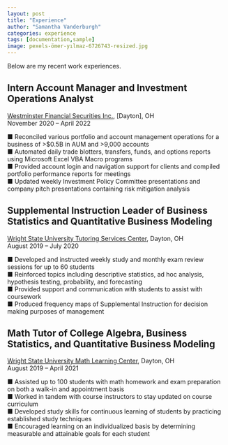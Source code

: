 ```yaml
---
layout: post
title: "Experience"
author: "Samantha Vanderburgh"
categories: experience
tags: [documentation,sample]
image: pexels-ömer-yılmaz-6726743-resized.jpg
---
```


Below are my recent work experiences.

## Intern Account Manager and Investment Operations Analyst
[Westminster Financial Securities Inc.](https://www.westminsterfinancial.com/), [Dayton], OH <br>
November 2020 – April 2022 <br>

■ Reconciled various portfolio and account management operations for a business of >$0.5B in AUM and >9,000 accounts <br>
■ Automated daily trade blotters, transfers, funds, and options reports using Microsoft Excel VBA Macro programs <br>
■ Provided account login and navigation support for clients and compiled portfolio performance reports for meetings <br>
■ Updated weekly Investment Policy Committee presentations and company pitch presentations containing risk mitigation analysis <br>

## Supplemental Instruction Leader of Business Statistics and Quantitative Business Modeling
[Wright State University Tutoring Services Center](https://www.wright.edu/student-success/academic-support/tutoring-services), Dayton, OH <br>
August 2019 – July 2020 <br>

■ Developed and instructed weekly study and monthly exam review sessions for up to 60 students <br>
■ Reinforced topics including descriptive statistics, ad hoc analysis, hypothesis testing, probability, and forecasting <br>
■ Provided support and communication with students to assist with coursework <br>
■ Produced frequency maps of Supplemental Instruction for decision making purposes of management <br>

## Math Tutor of College Algebra, Business Statistics, and Quantitative Business Modeling
[Wright State University Math Learning Center](https://www.wright.edu/student-success/academic-support/math-learning-center), Dayton, OH <br>
August 2019 – April 2021 <br>

■ Assisted up to 100 students with math homework and exam preparation on both a walk-in and appointment basis <br>
■ Worked in tandem with course instructors to stay updated on course curriculum <br>
■ Developed study skills for continuous learning of students by practicing established study techniques <br>
■ Encouraged learning on an individualized basis by determining measurable and attainable goals for each student <br>
